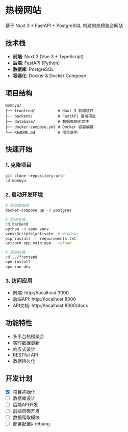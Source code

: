 # 热榜网站

基于 Nuxt 3 + FastAPI + PostgreSQL 构建的热榜聚合网站

## 技术栈

- **前端**: Nuxt 3 (Vue 3 + TypeScript)
- **后端**: FastAPI (Python)
- **数据库**: PostgreSQL
- **容器化**: Docker & Docker Compose

## 项目结构

```
momoyu/
├── frontend/          # Nuxt 3 前端项目
├── backend/           # FastAPI 后端项目
├── database/          # 数据库相关文件
├── docker-compose.yml # Docker 容器编排
└── README.md          # 项目说明
```

## 快速开始

### 1. 克隆项目
```bash
git clone <repository-url>
cd momoyu
```

### 2. 启动开发环境
```bash
# 启动数据库
docker-compose up -d postgres

# 启动后端
cd backend
python -m venv venv
venv\Scripts\activate  # Windows
pip install -r requirements.txt
uvicorn app.main:app --reload

# 启动前端
cd ../frontend
npm install
npm run dev
```

### 3. 访问应用
- 前端: http://localhost:3000
- 后端API: http://localhost:8000
- API文档: http://localhost:8000/docs

## 功能特性

- 多平台热榜聚合
- 实时数据更新
- 响应式设计
- RESTful API
- 数据持久化

## 开发计划

- [x] 项目初始化
- [ ] 数据库设计
- [ ] 后端API开发
- [ ] 前端页面开发
- [ ] 数据爬取模块
- [ ] 部署配置#   r e b a n g  
 